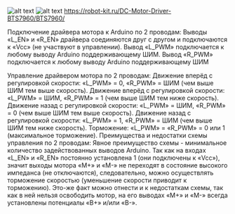 ![alt text](https://i.pinimg.com/originals/4e/d2/aa/4ed2aa2b88665d2b84123894e254f785.jpg)
![alt text](https://robot-kit.ru/wa-data/public/shop/img/bts7960-11-1.jpg)
https://robot-kit.ru/DC-Motor-Driver-BTS7960/BTS7960/

Подключение драйвера мотора к Arduino по 2 проводам:
Выводы «L_EN» и «R_EN» драйвера соединяются друг с другом и подключаются к «Vcc» (не участвуют в управлении).
Вывод «L_PWM» подключается к любому выводу Arduino поддерживающему ШИМ.
Вывод «R_PWM» подключается к любому выводу Arduino поддерживающему ШИМ

Управление драйвером мотора по 2 проводам:
Движение вперёд с регулировкой скорости: «L_PWM» = 0, «R_PWM» = ШИМ (чем выше ШИМ тем выше скорость).
Движение вперёд с регулировкой скорости: «L_PWM» = ШИМ, «R_PWM» = 1 (чем выше ШИМ тем ниже скорость).
Движение назад с регулировкой скорости: «L_PWM» = ШИМ, «R_PWM» = 0 (чем выше ШИМ тем выше скорость).
Движение назад с регулировкой скорости: «L_PWM» = 1, «R_PWM» = ШИМ (чем выше ШИМ тем ниже скорость).
Торможение: «L_PWM» = «R_PWM» = 0 или 1 (максимальное торможение).
Преимущества и недостатки схемы управления по 2 проводам:
Явное преимущество схемы - минимальное количество задействованных выводов Arduino.
Так как на входах «L_EN» и «R_EN» постоянно установлена 1 (они подключены к «Vcc»), значит выходы мотора «M+» и «M-» не переходят в состояние высокого импеданса (не отключаются), следовательно, можно осуществлять торможение скоростью (уменьшение скорости приводит к торможению). Это-же факт можно отнести и к недостаткам схемы, так как в ней нельзя освободить мотор, на его выводах «M+» и «M-» всегда установлены потенциалы «B+» и/или «B-».